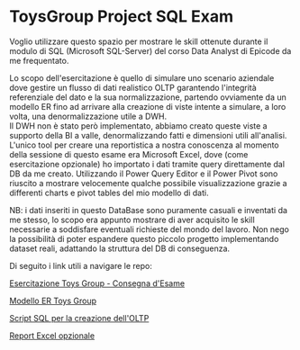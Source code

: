 # ToysGroup Project SQL Exam
Voglio utilizzare questo spazio per mostrare le skill ottenute durante il modulo di SQL (Microsoft SQL-Server) del corso Data Analyst di Epicode da me frequentato.

Lo scopo dell'esercitazione è quello di simulare uno scenario aziendale dove gestire un flusso di dati realistico OLTP garantendo l'integrità referenziale del dato e la sua normalizzazione, partendo ovviamente da un modello ER fino ad arrivare alla creazione di viste intente a simulare, a loro volta, una denormalizzazione utile a DWH.  
Il DWH non è stato però implementato, abbiamo creato queste viste a supporto della BI a valle, denormalizzando fatti e dimensioni utili all'analisi.  
L'unico tool per creare una reportistica a nostra conoscenza al momento della sessione di questo esame era Microsoft Excel, dove (come esercitazione opzionale) ho importato i dati tramite query direttamente dal DB da me creato. Utilizzando il Power Query Editor e il Power Pivot sono riuscito a mostrare velocemente qualche possibile visualizzazione grazie a differenti charts e pivot tables del mio modello di dati.

NB: i dati inseriti in questo DataBase sono puramente casuali e inventati da me stesso, lo scopo era appunto mostrare di aver acquisito le skill necessarie a soddisfare eventuali richieste del mondo del lavoro. Non nego la possibilità di poter espandere questo piccolo progetto implementando dataset reali, adattando la struttura del DB di conseguenza.

Di seguito i link utili a navigare le repo:

[Esercitazione Toys Group - Consegna d'Esame](https://github.com/personalprio/ToysGroup_Project_SQL_Exam/blob/main/EsercitazioneToysGroup.md)

[Modello ER Toys Group](https://github.com/personalprio/ToysGroup_Project_SQL_Exam/blob/main/ER_ToysGroup.pdf)

[Script SQL per la creazione dell'OLTP](https://github.com/personalprio/ToysGroup_Project_SQL_Exam/blob/main/Script_OLTP_ToysGroup.sql)

[Report Excel opzionale](https://github.com/personalprio/ToysGroup_Project_SQL_Exam/blob/main/EsercizioOpzionaleToysGroup.xlsx)


